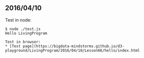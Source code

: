 ## 2016/04/10

Test in node:
```shell
$ node ./test.js
Hello LivingProgram

Test in browser:
* [Test page](https://bigdata-mindstorms.github.io/d3-playground/LivingProgram/2016/04/10/Lesson66/hello/index.html

